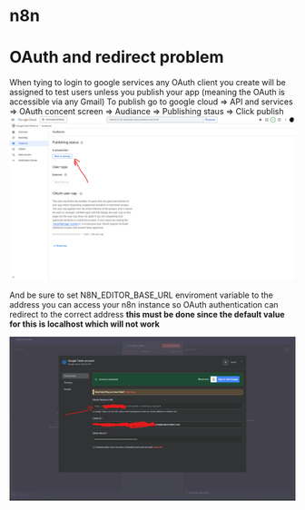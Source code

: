 
# n8n

# OAuth and redirect problem

When tying to login to google services any OAuth client you create will be assigned to test users unless you publish your app (meaning the OAuth is accessible via any Gmail)
To publish go to google cloud => API and services => OAuth concent screen => Audiance => Publishing staus => Click publish
![alt text](image.png)

And be sure to set N8N_EDITOR_BASE_URL enviroment variable to the address you can access your n8n instance so OAuth authentication can redirect to the correct address **this must be done since the default value for this is localhost which will not work**

![alt text](image-1.png)